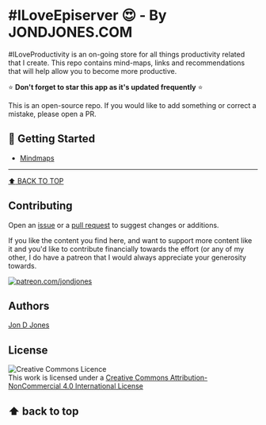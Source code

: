 # #ILoveEpiserver :heart_eyes: - By JONDJONES.COM 

\#ILoveProductivity is an on-going store for all things productivity related that I create.  This repo contains mind-maps, links and recommendations that will help allow you to become more productive.

:star: **Don't forget to star this app as it's updated frequently** :star:

This is an open-source repo.  If you would like to add something or correct a mistake, please open a PR.

## :rocket: Getting Started

-   [Mindmaps](MindMaps)


---
[:arrow_up: BACK TO TOP](#getting-started) 

## Contributing

Open an [issue](https://github.com/jondjones/ILOVEEpiserver/issues) or a [pull request](https://github.com/jondjones/ILOVEEpiserver) to suggest changes or additions.

If you like the content you find here, and want to support more content like it and you'd like to contribute financially towards the effort (or any of my other, I do have a patreon that I would always appreciate your generosity towards.

<a href="https://www.patreon.com/jondjones">![patreon.com/jondjones](./img/patreon.png)</a>

## Authors
[Jon D Jones](http://www.jondjones.com)

## License
![Creative Commons Licence](https://i.creativecommons.org/l/by-nc/4.0/88x31.png)   
This work is licensed under a [Creative Commons Attribution-NonCommercial 4.0 International License](http://creativecommons.org/licenses/by-nc/4.0/)

⬆ back to top
---

